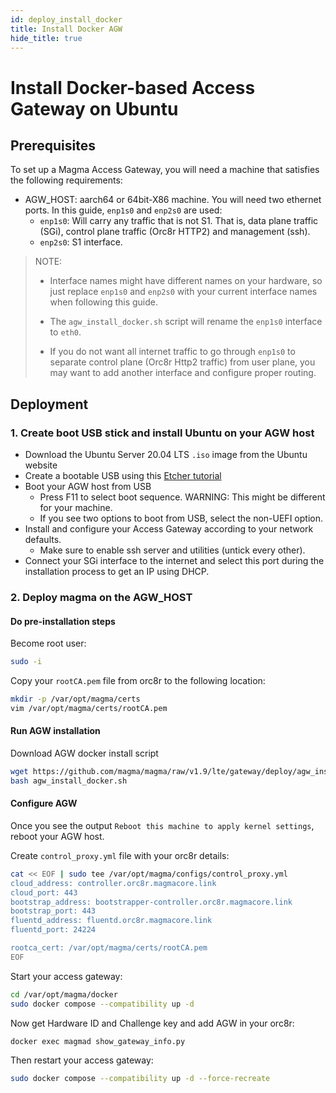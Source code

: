 ```yaml
---
id: deploy_install_docker
title: Install Docker AGW
hide_title: true
---
```


# Install Docker-based Access Gateway on Ubuntu

## Prerequisites

To set up a Magma Access Gateway, you will need a machine that
satisfies the following requirements:

- AGW_HOST: aarch64 or 64bit-X86 machine. You will need two ethernet ports. In this guide,
  `enp1s0` and `enp2s0` are used:
    - `enp1s0`: Will carry any traffic that is not S1. That is, data plane traffic (SGi),
    control plane traffic (Orc8r HTTP2) and management (ssh).
    - `enp2s0`: S1 interface.

> NOTE:
>
> - Interface names might have different names on your hardware, so just
>   replace `enp1s0` and `enp2s0` with your current interface names
>   when following this guide.
>
> - The `agw_install_docker.sh` script will rename the `enp1s0`
>   interface to `eth0`.
>
> - If you do not want all internet traffic to go through `enp1s0`
>  to separate control plane (Orc8r Http2 traffic) from user plane, you
>  may want to add another interface and configure proper routing.

## Deployment

### 1. Create boot USB stick and install Ubuntu on your AGW host

- Download the Ubuntu Server 20.04 LTS `.iso` image from the Ubuntu website
- Create a bootable USB using this [Etcher tutorial](https://tutorials.ubuntu.com/tutorial/tutorial-create-a-usb-stick-on-macos#0)
- Boot your AGW host from USB
    - Press F11 to select boot sequence. WARNING: This might be different for your machine.
    - If you see two options to boot from USB, select the non-UEFI option.
- Install and configure your Access Gateway according to your network defaults.
    - Make sure to enable ssh server and utilities (untick every other).
- Connect your SGi interface to the internet and select this port during the
installation process to get an IP using DHCP.

### 2. Deploy magma on the AGW_HOST

#### Do pre-installation steps

Become root user:

```bash
sudo -i
```

Copy your `rootCA.pem` file from orc8r to the following location:

```bash
mkdir -p /var/opt/magma/certs
vim /var/opt/magma/certs/rootCA.pem
```

#### Run AGW installation

Download AGW docker install script

```bash
wget https://github.com/magma/magma/raw/v1.9/lte/gateway/deploy/agw_install_docker.sh
bash agw_install_docker.sh
```

#### Configure AGW

Once you see the output `Reboot this machine to apply kernel settings`, reboot your AGW host.

Create `control_proxy.yml` file with your orc8r details:

```bash
cat << EOF | sudo tee /var/opt/magma/configs/control_proxy.yml
cloud_address: controller.orc8r.magmacore.link
cloud_port: 443
bootstrap_address: bootstrapper-controller.orc8r.magmacore.link
bootstrap_port: 443
fluentd_address: fluentd.orc8r.magmacore.link
fluentd_port: 24224

rootca_cert: /var/opt/magma/certs/rootCA.pem
EOF
```

Start your access gateway:

```bash
cd /var/opt/magma/docker
sudo docker compose --compatibility up -d
```

Now get Hardware ID and Challenge key and add AGW in your orc8r:

```bash
docker exec magmad show_gateway_info.py
```

Then restart your access gateway:

```bash
sudo docker compose --compatibility up -d --force-recreate
```
